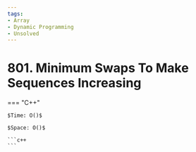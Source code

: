```yaml
---
tags:
- Array
- Dynamic Programming
- Unsolved
---
```



# 801. Minimum Swaps To Make Sequences Increasing

=== "C++"

    $Time: O()$

    $Space: O()$

    ```c++
    ```